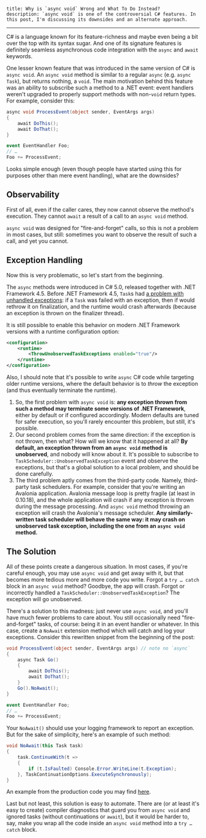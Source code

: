     title: Why is `async void` Wrong and What To Do Instead?
    description: `async void` is one of the controversial C# features. In this post, I'm discussing its downsides and an alternate approach.
---

C# is a language known for its feature-richness and maybe even being a bit over the top with its syntax sugar. And one of its signature features is definitely seamless asynchronous code integration with the `async` and `await` keywords.

One lesser known feature that was introduced in the same version of C# is `async void`. An `async void` method is similar to a regular `async` (e.g. `async Task`), but returns nothing, a `void`. The main motivation behind this feature was an ability to subscribe such a method to a .NET event: event handlers weren't upgraded to properly support methods with non-`void` return types. For example, consider this:

```csharp
async void ProcessEvent(object sender, EventArgs args)
{
    await DoThis();
    await DoThat();
}

event EventHandler Foo;
// …
Foo += ProcessEvent;
```

Looks simple enough (even though people have started using this for purposes other than mere event handling), what are the downsides?

## Observability

First of all, even if the caller cares, they now cannot observe the method's execution. They cannot `await` a result of a call to an `async void` method.

`async void` was designed for "fire-and-forget" calls, so this is not a problem in most cases, but still: sometimes you want to observe the result of such a call, and yet you cannot.

## Exception Handling

Now this is very problematic, so let's start from the beginning.

The `async` methods were introduced in C# 5.0, released together with .NET Framework 4.5. Before .NET Framework 4.5, `Task`s had [a problem with unhandled exceptions][dev-blogs.task-exception-handling]: if a `Task` was failed with an exception, then if would rethrow it on finalization, and the runtime would crash afterwards (because an exception is thrown on the finalizer thread).

It is still possible to enable this behavior on modern .NET Framework versions with a runtime configuration option:
```xml
<configuration>
    <runtime>
        <ThrowUnobservedTaskExceptions enabled="true"/>
    </runtime>
</configuration>
```

Also, I should note that it's possible to write `async` C# code while targeting older runtime versions, where the default behavior is to _throw_ the exception (and thus eventually terminate the runtime).

1. So, the first problem with `async void` is: **any exception thrown from such a method may terminate some versions of .NET Framework**, either by default or if configured accordingly. Modern defaults are tuned for safer execution, so you'll rarely encounter this problem, but still, it's possible.
2. Our second problem comes from the same direction: if the exception is not thrown, then what? How will we know that it happened at all? **By default, an exception thrown from an `async void` method is unobserved**, and nobody will know about it. It's possible to subscribe to `TaskScheduler::UnobservedTaskException` event and observe the exceptions, but that's a global solution to a local problem, and should be done carefully.
3. The third problem aptly comes from the third-party code. Namely, third-party task schedulers. For example, consider that you're writing an Avalonia application. Avalonia message loop is pretty fragile (at least in 0.10.18), and the whole application will crash if any exception is thrown during the message processing. And `async void` method throwing an exception will crash the Avalonia's message scheduler. **Any similarly-written task scheduler will behave the same way: it may crash on unobserved task exception, including the one from an `async void` method.**

## The Solution

All of these points create a dangerous situation. In most cases, if you're careful enough, you may use `async void` and get away with it, but that becomes more tedious more and more code you write. Forgot a `try … catch` block in an `async void` method? Goodbye, the app will crash. Forgot or incorrectly handled a `TaskScheduler::UnobservedTaskException`? The exception will go unobserved.

There's a solution to this madness: just never use `async void`, and you'll have much fewer problems to care about. You still occasionally need "fire-and-forget" tasks, of course: being it in an event handler or whatever. In this case, create a `NoAwait` extension method which will catch and log your exceptions. Consider this rewritten snippet from the beginning of the post:

```csharp
void ProcessEvent(object sender, EventArgs args) // note no `async`
{
    async Task Go()
    {
        await DoThis();
        await DoThat();
    }
    Go().NoAwait();
}

event EventHandler Foo;
// …
Foo += ProcessEvent;
```

Your `NoAwait()` should use your logging framework to report an exception. But for the sake of simplicity, here's an example of such method:
```csharp
void NoAwait(this Task task)
{
    task.ContinueWith(t =>
    {
        if (t.IsFaulted) Console.Error.WriteLine(t.Exception);
    }, TaskContinuationOptions.ExecuteSynchronously);
}
```

An example from the production code you may find [here][code.no-await].

Last but not least, this solution is easy to automate. There are (or at least it's easy to create) compiler diagnostics that guard you from `async void` and ignored tasks (without continuations or `await`), but it would be harder to, say, make you wrap all the code inside an `async void` method into a `try … catch` block.

[code.no-await]: https://github.com/JetBrains/rd/blob/b8dce02e660ee3bce10f02a3a6cbd3981758379a/rd-net/Lifetimes/Threading/TaskEx.cs#L18-L26
[dev-blogs.task-exception-handling]: https://devblogs.microsoft.com/pfxteam/task-exception-handling-in-net-4-5/
